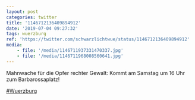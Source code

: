```yaml
---
layout: post
categories: twitter
title: '1146712136409894912'
date: '2019-07-04 09:27:32'
tags: wuerzburg
ref: 'https://twitter.com/schwarzlichtwue/status/1146712136409894912'
media:
    - file: '/media/1146711937331470337.jpg'
    - file: '/media/1146711968008560641.jpg'
---
```

Mahnwache für die Opfer rechter Gewalt: Kommt am Samstag um 16 Uhr zum Barbarossaplatz!

[#Wuerzburg](/t/wuerzburg)  


